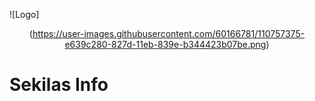 ![Logo]<center>(https://user-images.githubusercontent.com/60166781/110757375-e639c280-827d-11eb-839e-b344423b07be.png)</center>
# Sekilas Info
